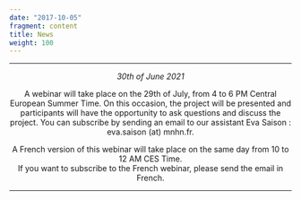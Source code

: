 ```yaml
---
date: "2017-10-05"
fragment: content
title: News
weight: 100
---
```


<center>  

___

_30th of June 2021_  

A webinar will take place on the 29th of July, from 4 to 6 PM Central European Summer Time.
On this occasion, the project will be presented and participants will have the opportunity to ask questions and discuss the project.
You can subscribe by sending an email to our assistant Eva Saison : eva.saison (at) mnhn.fr.

A French version of this webinar will take place on the same day from 10 to 12 AM CES Time.  
If you want to subscribe to the French webinar, please send the email in French.

___
